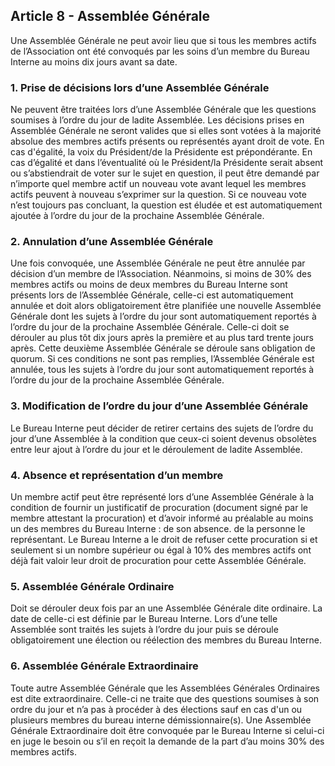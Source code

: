 ## Article 8 - Assemblée Générale

Une Assemblée Générale ne peut avoir lieu que si tous les membres actifs de l’Association ont été convoqués par les soins d’un membre du Bureau Interne au moins dix jours avant sa date.

### 1. Prise de décisions lors d’une Assemblée Générale

Ne peuvent être traitées lors d’une Assemblée Générale que les questions soumises à l’ordre du jour de ladite Assemblée.
Les décisions prises en Assemblée Générale ne seront valides que si elles sont votées à la majorité absolue des membres actifs présents ou représentés ayant droit de vote. En cas d'égalité, la voix du Président/de la Présidente est prépondérante.
En cas d’égalité et dans l’éventualité où le Président/la Présidente serait absent ou s’abstiendrait de voter sur le sujet en question, il peut être demandé par n’importe quel membre actif un nouveau vote avant lequel les membres actifs peuvent à nouveau s’exprimer sur la question.
Si ce nouveau vote n’est toujours pas concluant, la question est éludée et est automatiquement ajoutée à l’ordre du jour de la prochaine Assemblée Générale.

### 2. Annulation d’une Assemblée Générale

Une fois convoquée, une Assemblée Générale ne peut être annulée par décision d’un membre de l’Association.
Néanmoins, si moins de 30% des membres actifs ou moins de deux membres du Bureau Interne sont présents lors de l’Assemblée Générale, celle-ci est automatiquement annulée et doit alors obligatoirement être planifiée une nouvelle Assemblée Générale dont les sujets à l’ordre du jour sont automatiquement reportés à l’ordre du jour de la prochaine Assemblée Générale.
Celle-ci doit se dérouler au plus tôt dix jours après la première et au plus tard trente jours après. 
Cette deuxième Assemblée Générale se déroule sans obligation de quorum.
Si ces conditions ne sont pas remplies, l’Assemblée Générale est annulée, tous les sujets à l’ordre du jour sont automatiquement reportés à l’ordre du jour de la prochaine Assemblée Générale.

### 3. Modification de l’ordre du jour d’une Assemblée Générale

Le Bureau Interne peut décider de retirer certains des sujets de l’ordre du jour d’une Assemblée à la condition que ceux-ci soient devenus obsolètes entre leur ajout à l’ordre du jour et le déroulement de ladite Assemblée.

### 4. Absence et représentation d’un membre

Un membre actif peut être représenté lors d’une Assemblée Générale à la condition de fournir un justificatif de procuration (document signé par le membre attestant la procuration) et d’avoir informé au préalable au moins un des membres du Bureau Interne :
de son absence.
de la personne le représentant.
Le Bureau Interne a le droit de refuser cette procuration si et seulement si un nombre supérieur ou égal à 10% des membres actifs ont déjà fait valoir leur droit de procuration pour cette Assemblée Générale.

### 5. Assemblée Générale Ordinaire

Doit se dérouler deux fois par an une Assemblée Générale dite ordinaire. La date de celle-ci est définie par le Bureau Interne.
Lors d’une telle Assemblée sont traités les sujets à l’ordre du jour puis se déroule obligatoirement une élection ou réélection des membres du Bureau Interne.

### 6. Assemblée Générale Extraordinaire

Toute autre Assemblée Générale que les Assemblées Générales Ordinaires est dite extraordinaire.
Celle-ci ne traite que des questions soumises à son ordre du jour et n’a pas à procéder à des élections sauf en cas d'un ou plusieurs membres du bureau interne démissionnaire(s).
Une Assemblée Générale Extraordinaire doit être convoquée par le Bureau Interne si celui-ci en juge le besoin ou s’il en reçoit la demande de la part d’au moins 30% des membres actifs.
